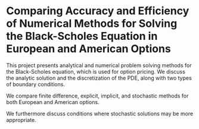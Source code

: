 # Comparing Accuracy and Efficiency of Numerical Methods for Solving the Black-Scholes Equation in European and American Options


This project presents analytical and numerical problem solving methods for the Black-Scholes equation, which is used for option pricing. 
We discuss the analytic solution and the discretization of the PDE, along with two types of boundary conditions.

We compare finite difference, explicit, implicit, and stochastic methods for both European and American options. 


We furthermore discuss conditions where stochastic solutions may be more appropriate.
